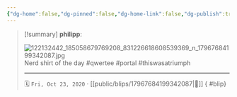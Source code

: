 ```yaml
---
{"dg-home":false,"dg-pinned":false,"dg-home-link":false,"dg-publish":true,"type":"blip","disabled rules":["yaml-title","yaml-title-alias","file-name-heading"],"title":"philipp on instagram @ 2020-10-23","created-date":"2020-10-23T06:34:00","updated-date":"2025-05-02T17:43:08","dg-path":"blips/17967684199342087.md","permalink":"/blips/17967684199342087/","dgPassFrontmatter":true}
---
```


> [!summary] **philipp**:
>
> ![122132442_185058679769208_831226618608539369_n_17967684199342087.jpg](/img/user/attachments/122132442_185058679769208_831226618608539369_n_17967684199342087.jpg)
> Nerd shirt of the day #qwertee #portal #thiswasatriumph
> - - -
>
> 🗓️ `Fri, Oct 23, 2020` · [[public/blips/17967684199342087\|🔗]]
{ #blip}

